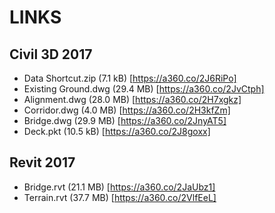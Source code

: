 # LINKS
## Civil 3D 2017
* Data Shortcut.zip (7.1 kB) [https://a360.co/2J6RiPo]
* Existing Ground.dwg (29.4 MB) [https://a360.co/2JvCtph]
* Alignment.dwg (28.0 MB) [https://a360.co/2H7xgkz]
* Corridor.dwg (4.0 MB) [https://a360.co/2H3kfZm]
* Bridge.dwg (29.9 MB) [https://a360.co/2JnyAT5]
* Deck.pkt (10.5 kB) [https://a360.co/2J8goxx]

## Revit 2017
* Bridge.rvt (21.1 MB) [https://a360.co/2JaUbz1]
* Terrain.rvt (37.7 MB) [https://a360.co/2VlfEeL]
